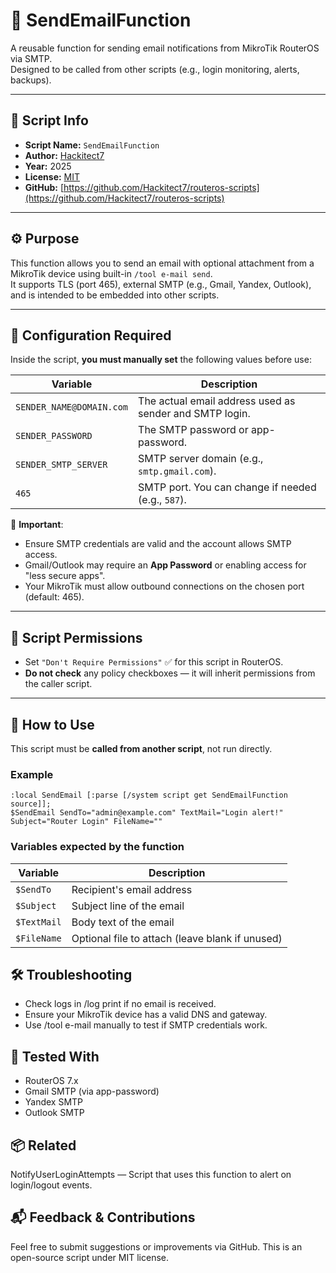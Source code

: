 # 📧 SendEmailFunction

A reusable function for sending email notifications from MikroTik RouterOS via SMTP.  
Designed to be called from other scripts (e.g., login monitoring, alerts, backups).

---

## 📄 Script Info

- **Script Name:** `SendEmailFunction`
- **Author:** [Hackitect7](https://github.com/Hackitect7)
- **Year:** 2025  
- **License:** [MIT](../../LICENSE)
- **GitHub:** [https://github.com/Hackitect7/routeros-scripts](https://github.com/Hackitect7/routeros-scripts)

---

## ⚙️ Purpose

This function allows you to send an email with optional attachment from a MikroTik device using built-in `/tool e-mail send`.  
It supports TLS (port 465), external SMTP (e.g., Gmail, Yandex, Outlook), and is intended to be embedded into other scripts.

---

## 🔐 Configuration Required

Inside the script, **you must manually set** the following values before use:

| Variable              | Description                                           |
|-----------------------|-------------------------------------------------------|
| `SENDER_NAME@DOMAIN.com` | The actual email address used as sender and SMTP login. |
| `SENDER_PASSWORD`     | The SMTP password or app-password.                   |
| `SENDER_SMTP_SERVER`  | SMTP server domain (e.g., `smtp.gmail.com`).         |
| `465`                 | SMTP port. You can change if needed (e.g., `587`).   |

📌 **Important**:

- Ensure SMTP credentials are valid and the account allows SMTP access.
- Gmail/Outlook may require an **App Password** or enabling access for "less secure apps".
- Your MikroTik must allow outbound connections on the chosen port (default: 465).

---

## 🔐 Script Permissions

- Set `"Don't Require Permissions"` ✅ for this script in RouterOS.
- **Do not check** any policy checkboxes — it will inherit permissions from the caller script.

---

## 🧩 How to Use

This script must be **called from another script**, not run directly.

### Example

```mikrotik
:local SendEmail [:parse [/system script get SendEmailFunction source]];
$SendEmail SendTo="admin@example.com" TextMail="Login alert!" Subject="Router Login" FileName=""
```

### Variables expected by the function

| Variable    | Description                                     |
|-------------|-------------------------------------------------|
| `$SendTo`   | Recipient's email address                       |
| `$Subject`  | Subject line of the email                       |
| `$TextMail` | Body text of the email                          |
| `$FileName` | Optional file to attach (leave blank if unused) |

## 🛠 Troubleshooting

- Check logs in /log print if no email is received.
- Ensure your MikroTik device has a valid DNS and gateway.
- Use /tool e-mail manually to test if SMTP credentials work.

## 🧪 Tested With

- RouterOS 7.x
- Gmail SMTP (via app-password)
- Yandex SMTP
- Outlook SMTP

## 📦 Related

NotifyUserLoginAttempts — Script that uses this function to alert on login/logout events.

## 📬 Feedback & Contributions

Feel free to submit suggestions or improvements via GitHub.
This is an open-source script under MIT license.
